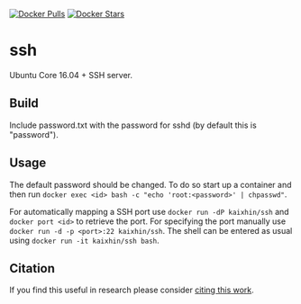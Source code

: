 [![Docker Pulls](https://img.shields.io/docker/pulls/kaixhin/ssh.svg)](https://hub.docker.com/r/kaixhin/ssh/)
[![Docker Stars](https://img.shields.io/docker/stars/kaixhin/ssh.svg)](https://hub.docker.com/r/kaixhin/ssh/)

ssh
===
Ubuntu Core 16.04 + SSH server.

Build
-----
Include password.txt with the password for sshd (by default this is "password").

Usage
-----
The default password should be changed. To do so start up a container and then run `docker exec <id> bash -c "echo 'root:<password>' | chpasswd"`.

For automatically mapping a SSH port use `docker run -dP kaixhin/ssh` and `docker port <id>` to retrieve the port.
For specifying the port manually use `docker run -d -p <port>:22 kaixhin/ssh`.
The shell can be entered as usual using `docker run -it kaixhin/ssh bash`.

Citation
--------
If you find this useful in research please consider [citing this work](https://github.com/Kaixhin/dockerfiles/blob/master/CITATION.md).

